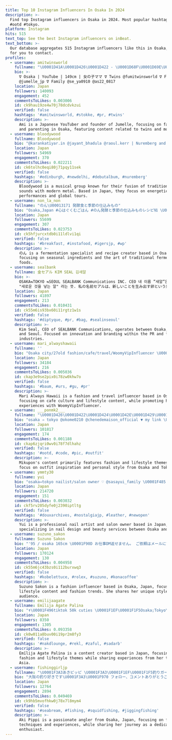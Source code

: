 ```yaml
---
title: Top 10 Instagram Influencers In Osaka In 2024
description: >-
  Find top Instagram influencers in Osaka in 2024. Most popular hashtags: #pr
  #ootd #tokyo.
platform: Instagram
hits: 515
text_top: See the best Instagram influencers on inBeat.
text_bottom: >-
  Our database aggregates 515 Instagram influencers like this in Osaka, Japan
  for you to contact.
profiles:
  - username: amitwinsworld
    fullname: "\U0001D41A\U0001D426\U0001D422 - \U0001D68F\U0001D69E\U0001D696\U0001D692\U0001D68A\U0001D696\U0001D692 -"
    bio: >-
      ∇ Osaka | YouTube | 149cm | 女の子ママ ∇ Twins @fumitwinsworld ∇ Founder
      @jumelle_jp ∇ Family @se_ya0910 @as22_0817
    location: Japan
    followers: 140093
    engagement: 452
    commentsToLikes: 0.003006
    id: ck9hau19ze4w70j78dcdvkzui
    verified: false
    hashtags: '#amitwinsworld, #stokke, #pr, #twins'
    description: >-
      Ami is a Japanese YouTuber and founder of Jumelle, focusing on family life
      and parenting in Osaka, featuring content related to twins and motherhood.
  - username: bloodywood
    fullname: Bloodywood
    bio: "@karankatiyar.in @jayant_bhadula @raoul.kerr | Nuremberg and Osaka JUNE 2023 TICKETS \U0001F447"
    location: Japan
    followers: 54969
    engagement: 370
    commentsToLikes: 0.022211
    id: ck6tolhc0eqi80j71pqy11sek
    verified: false
    hashtags: '#edinburgh, #newdelhi, #debutalbum, #nuremberg'
    description: >-
      Bloodywood is a musical group known for their fusion of traditional Indian
      sounds with modern metal. Based in Japan, they focus on energetic
      performances and global tours.
  - username: non_la_non
    fullname: "のん\U00013171 発酵食と季節の仕込みもの"
    bio: "Osaka,Japan #心はぐくむごはん #のん発酵と季節の仕込みものレシピ帖 \U0001F539発酵食スペシャリスト\U0001F539みそソムリエ \U0001F539腸育コンシェルジュ\U0001F539クラシルクリエイター \U0001F4D2発酵連載レシピはこちら↓"
    location: Japan
    followers: 55699
    engagement: 307
    commentsToLikes: 0.023753
    id: ck5hfjurcxtdb0i11ldlvi1qi
    verified: false
    hashtags: '#breakfast, #instafood, #igersjp, #wp'
    description: >-
      のん is a fermentation specialist and recipe creator based in Osaka, Japan,
      focusing on seasonal ingredients and the art of traditional fermented
      foods.
  - username: sealbank
    fullname: 金セアル KIM SEAL 김새알
    bio: >-
      OSAKA⇆TOKYO ⇆SEOUL SEALBANK Communications INC. CEO 내 이름 ”새알”은
      "새로운 것을 낳는 알" 라는 뜻. 私の名前セアルは、新しいことを生み出す卵という意味。
    location: Japan
    followers: 41897
    engagement: 213
    commentsToLikes: 0.010431
    id: ck55m6is93bx60i11rgtz1w1s
    verified: false
    hashtags: '#diptyque, #pr, #bag, #sealinseoul'
    description: >-
      Kim Seal, CEO of SEALBANK Communications, operates between Osaka, Tokyo,
      and Seoul. Focused on innovation and branding within the PR and fashion
      industries.
  - username: mari_alwayshawaii
    fullname: ''
    bio: "Osaka city/27old fashion/cafe/travel/WoomyVipInfluencer \U0001F33F\U0001F33F\U0001F33F 楽天ルームしてます⸜❤︎⸝‍"
    location: Japan
    followers: 34184
    engagement: 216
    commentsToLikes: 0.005036
    id: ckap3e9se2pix0i78zw0khw7o
    verified: false
    hashtags: '#baum, #urs, #gu, #pr'
    description: >-
      Mari Always Hawaii is a fashion and travel influencer based in Osaka,
      focusing on cafe culture and lifestyle content, while promoting her
      experiences with WoomyVipInfluencer.
  - username: ___ponmk2___
    fullname: "\U0001D426\U0001D422\U0001D424\U0001D42E\U0001D429\U0001D428\U0001D427 \U0001F33F"
    bio: "osaka ⇒ tokyo @okome0210 @chenedemaison_official ⁡▼ my link \U0001F3A7\U0001FAA9♡"
    location: Japan
    followers: 101817
    engagement: 174
    commentsToLikes: 0.001188
    id: ckap6zjqri0wv0i78f7dlhahz
    verified: false
    hashtags: '#ootd, #code, #pic, #outfit'
    description: >-
      Mikupon's content primarily features fashion and lifestyle themes, with a
      focus on outfit inspiration and personal style from Osaka and Tokyo.
  - username: ymmty30
    fullname: yui
    bio: "osaka⇔tokyo nailist/salon owner ♡ @sasayui_family \U0001F485 @yui.su___ @su___.horie_ @su__.yoyogi @su___.shinmachi @woljoie_shop.su___ お仕事のご依頼はメールにお願いします✉️"
    location: Japan
    followers: 214720
    engagement: 151
    commentsToLikes: 0.003032
    id: ckf5rv205dyfe0j2390iptltg
    verified: false
    hashtags: '#douxarchives, #nostalgiajp, #leather, #newopen'
    description: >-
      Yui is a professional nail artist and salon owner based in Japan,
      specializing in nail design and beauty services between Osaka and Tokyo.
  - username: suzuno_sakon
    fullname: Suzuno Sakon
    bio: "'95 / osaka 165cm \U0001F90D お仕事DM返せません。 ご依頼はメールにてお願いいたします\U0001F4E7"
    location: Japan
    followers: 170124
    engagement: 130
    commentsToLikes: 0.004958
    id: ck55m6jc43bzs0i112burxwq3
    verified: false
    hashtags: '#kobelettuce, #rolex, #suzuno, #konacoffee'
    description: >-
      Suzuno Sakon is a fashion influencer based in Osaka, Japan, focused on
      lifestyle content and fashion trends. She shares her unique style with her
      audience.
  - username: emilijaagate
    fullname: Emīlija Agate Palina
    bio: "✝️\U0001F496tiktok 50k cuties \U0001F1EF\U0001F1F5Osaka;Tokyo\U0001F1E8\U0001F1F3Beijing \U0001F1F9\U0001F1FCTaipei \U0001F1F1\U0001F1FBMA @nataliemodels.riga"
    location: Japan
    followers: 8350
    engagement: 1305
    commentsToLikes: 0.093358
    id: ck0w011a8buv00i19pr2m8fy3
    verified: false
    hashtags: '#nakdlounge, #rekl, #zaful, #sadarb'
    description: >-
      Emīlija Agate Palina is a content creator based in Japan, focusing on
      fashion and lifestyle themes while sharing experiences from her travels in
      Asia.
  - username: fishinggirljp
    fullname: "\U0001F3A3あきピッピ \U0001F3A3\U0001F1EF\U0001F1F5釣りガール"
    bio: "大阪の釣り好きです\U0001F3A3\U0001F970 フォロー、コメントありがとうございます\U0001F60A\U0001F419 万年ダイエッター・リバウンダー\U0001F92D#ポメラニアン\U0001F436 Hi there❣️I’m a lady angler from Osaka \U0001F1EF\U0001F1F5\U0001F44B#アシスト工房　#蛸墨族　#ハリミツ　#釣りガール　#angler"
    location: Japan
    followers: 12764
    engagement: 2894
    commentsToLikes: 0.049469
    id: ck9hb5mvofhkw0j78x7l8mym4
    verified: false
    hashtags: '#seabream, #fishing, #squidfishing, #jiggingfishing'
    description: >-
      Aki Pippi is a passionate angler from Osaka, Japan, focusing on fishing
      techniques and experiences, while sharing her journey as a dedicated diet
      enthusiast.
---
```



